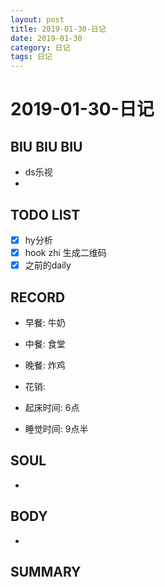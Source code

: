 ```yaml
---
layout: post
title: 2019-01-30-日记
date: 2019-01-30
category: 日记
tags: 日记
---
```

# 2019-01-30-日记
## BIU BIU BIU
- ds乐视
- 
 
## TODO LIST
- [x] hy分析
- [x] hook zhi 生成二维码
- [x] 之前的daily
 
## RECORD
- 早餐:  牛奶
- 中餐:  食堂
- 晚餐:  炸鸡
 
- 花销:  
 
- 起床时间:  6点
- 睡觉时间:  9点半
 
## SOUL
- 
 
## BODY
- 
 
## SUMMARY
 
 
